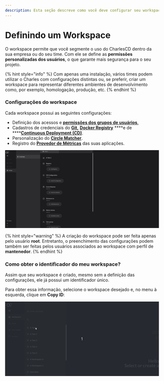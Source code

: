 ```yaml
---
description: Esta seção descreve como você deve configurar seu workspace dentro do Charles.
---
```


# Definindo um Workspace

O workspace permite que você segmente o uso do CharlesCD dentro da sua empresa ou do seu time. Com ele se define as **permissões personalizadas dos usuários**, o que garante mais segurança para o seu projeto.

{% hint style="info" %}
Com apenas uma instalação, vários times podem utilizar o Charles com configurações distintas ou, se preferir, criar um workspace para representar diferentes ambientes de desenvolvimento como, por exemplo, homologação, produção, etc. 
{% endhint %}

### Configurações do workspace

Cada workspace possui as seguintes configurações:

* Definição dos acessos e [**permissões dos grupos de usuários**.](../../referencia/grupos-de-usuarios.md#permissoes-para-o-grupo-de-usuarios-no-workspace)
* Cadastros de credenciais do [**Git**]()**,** [**Docker Registry**](docker-registry.md) ****e de ****[**Continuous Deployment \(CD\)**](../../referencia/configuracao-cd.md).
* Personalização do [**Circle Matcher**](../../referencia/circle-matcher.md).
* Registro do [**Provedor de Métricas**](adicionando-o-datasource.md) das suas aplicações.

![Configura&#xE7;&#xE3;o de workspace](../../.gitbook/assets/defining-workspace.png)

{% hint style="warning" %}
A criação do workspace pode ser feita apenas pelo usuário **root**. Entretanto, o preenchimento das configurações podem também ser feitas pelos usuários associados ao workspace com perfil de **mantenedor**.
{% endhint %}

### Como obter o identificador do meu workspace?

Assim que seu workspace é criado, mesmo sem a definição das configurações, ele já possui um identificador único. 

Para obter essa informação, selecione o workspace desejado e, no menu à esquerda, clique em **Copy ID**:

![](../../.gitbook/assets/workspace_copyid%20%281%29.gif)

